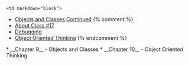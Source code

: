 	<td markdown="block">
* [Objects and Classes Continued](slides/17/oop-continued.html)
{% comment %}
* [About Class #17](slides/17/meta.html)
* [Debugging](slides/17/debugging.html)
* [Object Oriented Thinking](slides/17/oop-thinking.html)
{% endcomment %}
</td>
	<td markdown="block">
* __Chapter 9__ - Objects and Classes 
* __Chapter 10__ - Object Oriented Thinking
</td>
	<td markdown="block">
<!--
* [](assignments/.html)
-->
</td>
